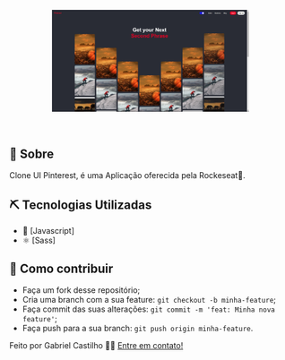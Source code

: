 <p align="center">
  <img src="/public/images/model.png" width="70%"/>
</p>

<br>

## 🧐 Sobre <a name = "about"></a>

Clone UI Pinterest, é uma Aplicação oferecida pela Rockeseat:rocket:.<br/>


## ⛏️ Tecnologias Utilizadas <a name = "built_using"></a>

- 🔵 [Javascript]
- ⚛️ [Sass]

## 🤔 Como contribuir <a name = "contribute"></a>

- Faça um fork desse repositório;
- Cria uma branch com a sua feature: `git checkout -b minha-feature`;
- Faça commit das suas alterações: `git commit -m 'feat: Minha nova feature'`;
- Faça push para a sua branch: `git push origin minha-feature`.

Feito por Gabriel Castilho 👋🏽 [Entre em contato!](https://www.linkedin.com/in/gabrielcastilhov/)

